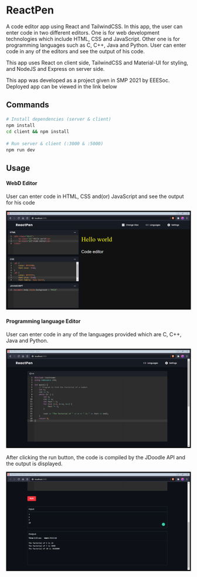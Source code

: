 # ReactPen
A code editor app using React and TailwindCSS. In this app, the user can enter code in two different editors. One is for web development technologies which include HTML, CSS and JavaScript. Other one is for programming languages such as C, C++, Java and Python. User can enter code in any of the editors and see the output of his code.

This app uses React on client side, TailwindCSS and Material-UI for styling, and NodeJS and Express on server side.

This app was developed as a project given in SMP 2021 by EEESoc. Deployed app can be viewed in the link below



## Commands 

```bash
# Install dependencies (server & client)
npm install
cd client && npm install

# Run server & client (:3000 & :5000)
npm run dev
```


## Usage

#### WebD Editor

User can enter code in HTML, CSS and(or) JavaScript and see the output for his code

![WebD Screenshot](readme_images/webd.png)


#### Programming language Editor

User can enter code in any of the languages provided which are C, C++, Java and Python.

![Programming editor input](readme_images/programming_input.png)

After clicking the run button, the code is compiled by the JDoodle API and the output is displayed.

![Programming editor ouput](readme_images/programming_output.png)
